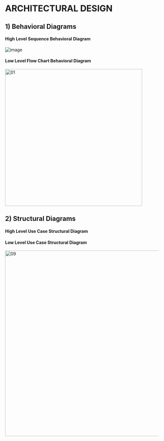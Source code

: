 # ARCHITECTURAL DESIGN

## 1) Behavioral Diagrams

#### High Level Sequence Behavioral Diagram
 ![image](https://user-images.githubusercontent.com/98866123/157879858-75075707-0af4-4007-96c5-2d5ea2dedfe1.png)


#### Low Level Flow Chart Behavioral Diagram

<img width="449" alt="01" src="https://user-images.githubusercontent.com/99073372/157874163-b423d1ec-d163-409a-a1d3-999b46484edd.PNG">

## 2) Structural Diagrams

#### High Level Use Case Structural Diagram

#### Low Level Use Case Structural Diagram

<img width="609" alt="09" src="https://user-images.githubusercontent.com/99073372/157881411-bbcd4c3b-0d3a-46da-92ae-034594d217bd.PNG">

